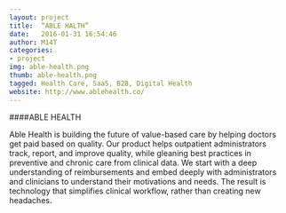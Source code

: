 ```yaml
---
layout: project
title:  “ABLE HALTH”
date:   2016-01-31 16:54:46
author: M14T
categories:
- project
img: able-health.png
thumb: able-health.png
tagged: Health Care, SaaS, B2B, Digital Health
website: http://www.ablehealth.co/
---
```

####ABLE HEALTH

Able Health is building the future of value-based care by helping doctors get paid based on quality. Our product helps outpatient administrators track, report, and improve quality, while gleaning best practices in preventive and chronic care from clinical data. We start with a deep understanding of reimbursements and embed deeply with administrators and clinicians to understand their motivations and needs. The result is technology that simplifies clinical workflow, rather than creating new headaches.